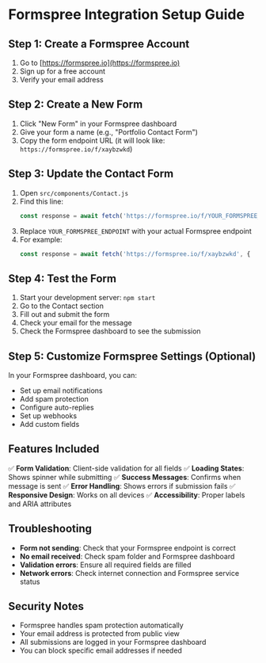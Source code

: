# Formspree Integration Setup Guide

## Step 1: Create a Formspree Account

1. Go to [https://formspree.io](https://formspree.io)
2. Sign up for a free account
3. Verify your email address

## Step 2: Create a New Form

1. Click "New Form" in your Formspree dashboard
2. Give your form a name (e.g., "Portfolio Contact Form")
3. Copy the form endpoint URL (it will look like: `https://formspree.io/f/xaybzwkd`)

## Step 3: Update the Contact Form

1. Open `src/components/Contact.js`
2. Find this line:
   ```javascript
   const response = await fetch('https://formspree.io/f/YOUR_FORMSPREE_ENDPOINT', {
   ```
3. Replace `YOUR_FORMSPREE_ENDPOINT` with your actual Formspree endpoint
4. For example:
   ```javascript
   const response = await fetch('https://formspree.io/f/xaybzwkd', {
   ```

## Step 4: Test the Form

1. Start your development server: `npm start`
2. Go to the Contact section
3. Fill out and submit the form
4. Check your email for the message
5. Check the Formspree dashboard to see the submission

## Step 5: Customize Formspree Settings (Optional)

In your Formspree dashboard, you can:
- Set up email notifications
- Add spam protection
- Configure auto-replies
- Set up webhooks
- Add custom fields

## Features Included

✅ **Form Validation**: Client-side validation for all fields
✅ **Loading States**: Shows spinner while submitting
✅ **Success Messages**: Confirms when message is sent
✅ **Error Handling**: Shows errors if submission fails
✅ **Responsive Design**: Works on all devices
✅ **Accessibility**: Proper labels and ARIA attributes

## Troubleshooting

- **Form not sending**: Check that your Formspree endpoint is correct
- **No email received**: Check spam folder and Formspree dashboard
- **Validation errors**: Ensure all required fields are filled
- **Network errors**: Check internet connection and Formspree service status

## Security Notes

- Formspree handles spam protection automatically
- Your email address is protected from public view
- All submissions are logged in your Formspree dashboard
- You can block specific email addresses if needed 